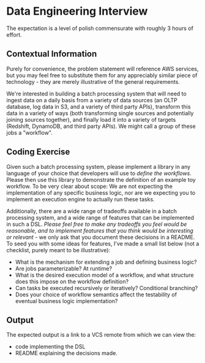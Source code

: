 # Data Engineering Interview

The expectation is a level of polish commensurate with roughly 3 hours of effort.

## Contextual Information

Purely for convenience, the problem statement will reference AWS services, but you may feel free to substitute them for any appreciably similar piece of technology - they are merely illustrative of the general requirements.

We're interested in building a batch processing system that will need to ingest data on a daily basis from a variety of data sources (an OLTP database, log data in S3, and a variety of third party APIs), transform this data in a variety of ways (both transforming single sources and potentially joining sources together), and finally load it into a variety of targets (Redshift, DynamoDB, and third party APIs).  We might call a group of these jobs a "workflow".

## Coding Exercise

Given such a batch processing system, please implement a library in any language of your choice that developers will use to *define the workflows*.  Please then use this library to demonstrate the definition of an example toy workflow.  To be very clear about scope: We are not expecting the implementation of any specific business logic, nor are we expecting you to implement an execution engine to actually run these tasks.

Additionally, there are a wide range of tradeoffs available in a batch processing system, and a wide range of features that can be implemented in such a DSL.  *Please feel free to make any tradeoffs you feel would be reasonable, and to implement features that you think would be interesting or relevant* - we only ask that you document these decisions in a README.  To seed you with some ideas for features, I've made a small list below (not a checklist, purely meant to be illustrative):

- What is the mechanism for extending a job and defining business logic?
- Are jobs parameterizable? At runtime?
- What is the desired execution model of a workflow, and what structure does this impose on the workflow definition?
- Can tasks be executed recursively or iteratively?  Conditional branching?
- Does your choice of workflow semantics affect the testability of eventual business logic implementation?

## Output

The expected output is a link to a VCS remote from which we can view the:

- code implementing the DSL
- README explaining the decisions made.

